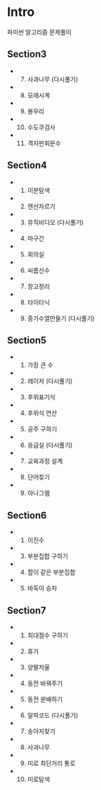 # Intro

파이썬 알고리즘 문제풀이

## Section3
 - 7. 사과나무 (다시풀기)
 - 8. 모래시계
 - 9. 봉우리
 - 10. 수도쿠검사
 - 11. 격자판회문수

## Section4
 - 1. 이분탐색
 - 2. 랜선자르기
 - 3. 뮤직비디오 (다시풀기)
 - 4. 마구간
 - 5. 회의실
 - 6. 씨름선수
 - 7. 창고정리
 - 8. 타이타닉
 - 9. 증가수열만들기 (다시풀기)

 ## Section5
  - 1. 가장 큰 수
  - 2. 레이저 (다시풀기)
  - 3. 후위표기식
  - 4. 후위식 연산
  - 5. 공주 구하기
  - 6. 응급실 (다시풀기)
  - 7. 교육과정 설계
  - 8. 단어찾기
  - 9. 아나그램

## Section6
 - 1. 이진수
 - 3. 부분집합 구하기
 - 4. 합이 같은 부분집합
 - 5. 바둑이 승차
 
## Section7
 - 1. 최대점수 구하기
 - 2. 휴가
 - 3. 양팔저울
 - 4. 동전 바꿔주기
 - 5. 동전 분배하기
 - 6. 알파코드 (다시풀기)
 - 7. 송아지찾기
 - 8. 사과나무
 - 9. 미로 최단거리 통로
 - 10. 미로탐색
 